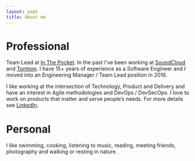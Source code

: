 ```yaml
---
layout: page
title: About me
---
```


# Professional


Team Lead at [In The Pocket](https://www.inthepocket.com). In the past I've been working at [SoundCloud](https://www.soundcloud.com) and [Tomtom](http://www.tomtom.com).
I have 15+ years of experience as a Software Engineer and I moved into an Engineering Manager / Team Lead position in 2016.

I like working at the intersection of Technology, Product and Delivery and have an interest in Agile methodologies and DevOps / DevSecOps. I love to work on products that matter and serve people’s needs.  For more details see [LinkedIn](https://www.linkedin.com/in/kristof-adriaenssens-8a481619/).


# Personal

I like swimming, cooking, listening to music, reading, meeting friends, photography and walking or resting in nature.



[1]: https://github.com/openzipkin/brave


